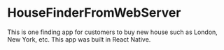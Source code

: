# HouseFinderFromWebServer
This is one finding app for customers to buy new house such as London, New York, etc. This app was built in React Native.
